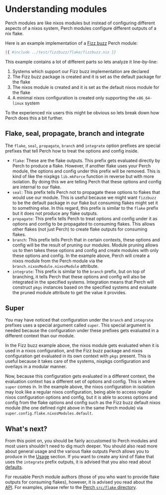 # Understanding modules

Perch modules are like nixos modules but instead of configuring different
aspects of a nixos system, Perch modules configure different outputs of a nix
flake.

Here is an example implementation of a
[Fizz buzz](https://en.wikipedia.org/wiki/Fizz_buzz) Perch module:

<!-- markdownlint-disable MD013 -->

```nix
{{ #include ../test/fizzbuzz/flake/fizzbuzz.nix }}
```

<!-- markdownlint-enable MD013 -->

This example contains a lot of different parts so lets analyze it line-by-line:

1. Systems which support our Fizz buzz implementation are declared
2. The Fizz buzz package is created and it is set as the default package for the
   flake
3. The nixos module is created and it is set as the default nixos module for the
   flake
4. A minimal nixos configuration is created only supporting the `x86_64-linux`
   system

To the experienced nix users this might be obvious so lets break down how Perch
does this a bit further.

## Flake, seal, propagate, branch and integrate

The `flake`, `seal`, `propagate`, `branch` and `integrate` option prefixes are
special prefixes that tell Perch how to treat the options and config inside.

- `flake`: These are the flake outputs. This prefix gets evaluated directly by
  Perch to produce a flake. However, if another flake uses your Perch module,
  the options and config under this prefix will be removed. This is kind of like
  the nixpkgs `lib.mkForce` function in reverse but with more isolation. By
  doing this we are telling Perch that these options and config are internal to
  our flake.
- `seal`: This prefix tells Perch not to propagate these options to flakes that
  would use our module. This is useful because we might want `fizzbuzz` to be
  the default package in our flake but consuming flakes might set it to
  something else. In this regard, this prefix is similar to the `flake` prefix
  but it does not produce any flake outputs.
- `propagate`: This prefix tells Perch to treat options and config under it as
  options and config to be propagated to consuming flakes. This allows other
  flakes (not just Perch) to create flake outputs for consuming flakes.
- `branch`: This prefix tells Perch that in certain contexts, these options and
  config will be the result of pruning our modules. Module pruning allows us to
  then takes these options and config and create modules with only these options
  and config. In the example above, Perch will create a nixos module from the
  Perch module via the `branch.nixosModule.nixosModule` attribute.
- `integrate`: This prefix is similar to the `branch` prefix, but on top of
  branching, it tells Perch that these options and config will also be
  integrated in the specified systems. Integration means that Perch will
  construct `pkgs` instances based on the specified systems and evaluate the
  pruned module attribute to get the value it provides.

## Super

You may have noticed that configuration under the `branch` and `integrate`
prefixes uses a special argument called `super`. This special argument is needed
because the configuration under these prefixes gets evaluated in a different
context than our module.

In the Fizz buzz example above, the nixos module gets evaluated when it is used
in a nixos configuration, and the Fizz buzz package and nixos configuration get
evaluated in its own context with `pkgs` present. This is useful because it
takes care of the systems, nixpkgs configuration and overlays in a modular
manner.

Now, because this configuration gets evaluated in a different context, the
evaluation context has a different set of options and config. This is where
`super` comes in. In the example above, the nixos configuration in isolation may
look like a regular nixos configuration, being able to access regular nixos
configuration options and config, but it is able to access options and config
from the flake options and config such as the Fizz buzz default nixos module
(the one defined right above in the same Perch module) via
`super.config.flake.nixosModules.default`.

## What's next?

From this point on, you should be fairly accustomed to Perch modules and most
users shouldn't need to dig much deeper. You should also read more about general
usage and the various flake outputs Perch allows you to produce in the
[Usage](./usage/index.md) section. If you want to create any kind of flake that
uses the `integrate` prefix outputs, it is advised that you also read about
[defaults](./usage/defaults.md).

For reusable Perch module authors (those of you who want to provide flake
outputs for consuming flakes), however, it is advised you read about the
[API](./api/index.md). For examples, please refer to the [Perch
`src/flake` directory].

[Perch `src/flake` directory]:
  https://github.com/altibiz/perch/blob/main/src/flake
